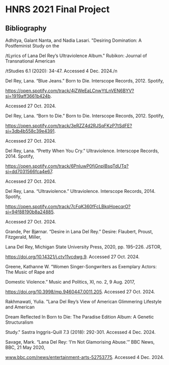 # HNRS 2021 Final Project
## Bibliography

Adhitya, Galant Nanta, and Nadia Lasari. "Desiring Domination: A Postfeminist Study on the 
	
  /tLyrics of Lana Del Rey’s Ultraviolence Album." Rubikon: Journal of Transnational American 
	
  /tStudies 6.1 (2020): 34-47. Accessed 4 Dec. 2024./n


Del Rey, Lana. “Blue Jeans.” Born to Die. Interscope Records, 2012. Spotify, 

  https://open.spotify.com/track/4jZWeEaLCnwYtLnVEN6BYV?si=1919aff3661b424b. 

  Accessed 27 Oct. 2024.
  

Del Rey, Lana. “Born to Die.” Born to Die. Interscope Records, 2012. Spotify, 

  https://open.spotify.com/track/3eRZZ4d2RJSqFKzP7tSdFE?si=3db4b558c39e4391. 

  Accessed 27 Oct. 2024.
  

Del Rey, Lana. “Pretty When You Cry.” Ultraviolence. Interscope Records, 2014. Spotify,

  https://open.spotify.com/track/6PnluwP0fjGnpIBsqTdUTq?si=dd7031566fca4e67. 

  Accessed 27 Oct. 2024.
  

Del Rey, Lana. “Ultraviolence.” Ultraviolence. Interscope Records, 2014. Spotify, 

  https://open.spotify.com/track/7cFqK360fFcLBkqHoecqrO?si=94f88190b8a24885. 

  Accessed 27 Oct. 2024.


Grande, Per Bjørnar. “Desire in Lana Del Rey.” Desire: Flaubert, Proust, Fitzgerald, Miller, 

  Lana Del Rey, Michigan State University Press, 2020, pp. 195–226. JSTOR, 

  https://doi.org/10.14321/j.ctv11vcdwg.9. Accessed 27 Oct. 2024.


Greene, Kathanne W. “Women Singer-Songwriters as Exemplary Actors: The Music of Rape and 

  Domestic Violence.” Music and Politics, XI, no. 2, 9 Aug. 2017, 

  https://doi.org/10.3998/mp.9460447.0011.205. Accessed 27 Oct. 2024.
  

Rakhmawati, Yulia. "Lana Del Rey’s View of American Glimmering Lifestyle and American 

  Dream Reflected In Born to Die: The Paradise Edition Album: A Genetic Structuralism 

  Study." Sastra Inggris-Quill 7.3 (2018): 292-301. Accessed 4 Dec. 2024.
  

Savage, Mark. “Lana Del Rey: ‘I’m Not Glamorising Abuse.’” BBC News, BBC, 21 May 2020, 
  
  www.bbc.com/news/entertainment-arts-52753775. Accessed 4 Dec. 2024.
  
